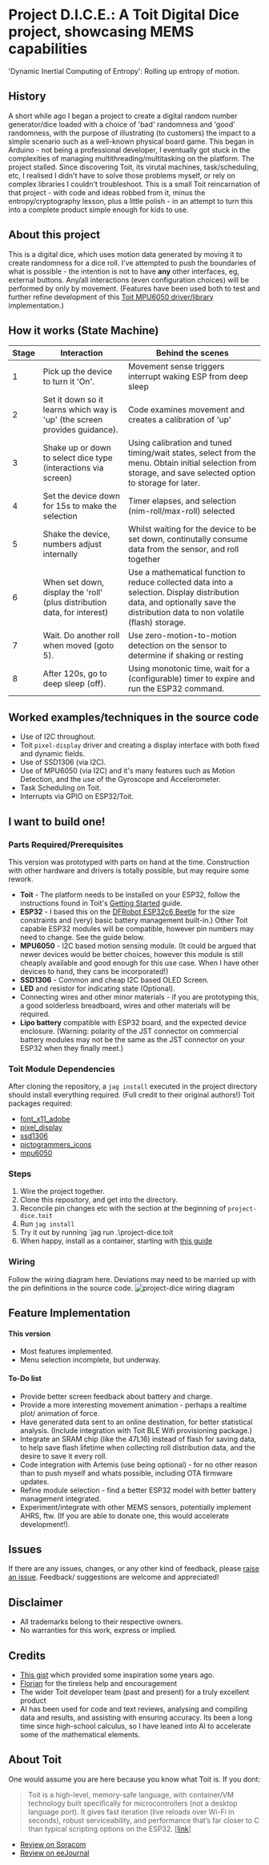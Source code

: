 # Project D.I.C.E.: A Toit Digital Dice project, showcasing MEMS capabilities
'Dynamic Inertial Computing of Entropy': Rolling up entropy of motion.

## History
A short while ago I began a project to create a digital random number
generator/dice loaded with a choice of 'bad' randomness and 'good'
randomness, with the purpose of illustrating (to customers) the impact
to a simple scenario such as a well-known physical board game.  This began
in Arduino - not being a professional developer, I eventually got stuck
in the complexities of managing multithreading/multitasking on the platform.
The project stalled.  Since discovering Toit, its virutal machines,
task/scheduling, etc, I realised I didn't have to solve those problems
myself, or rely on complex libraries I couldn't troubleshoot.  This is
a small Toit reincarnation of that project - with code and ideas robbed
from it, minus the entropy/cryptography lesson, plus a little polish -
in an attempt to turn this into a complete product simple enough for
kids to use.

## About this project
This is a digital dice, which uses motion data generated by moving it
to create randomness for a dice roll. I've attempted to push the
boundaries of what is possible - the intention is not to have **any**
other interfaces, eg, external buttons.  Any/all interactions (even
configuration choices) will be performed by only by movement.  (Features
have been used both to test and further refine development of this
[Toit MPU6050 driver/library](https://www.github.com/milkmansson/toit-mpu6050)
implementation.)

## How it works (State Machine)
| Stage | Interaction | Behind the scenes |
| - | - | - |
| 1 | Pick up the device to turn it 'On'. | Movement sense triggers interrupt waking ESP from deep sleep |
| 2 | Set it down so it learns which way is 'up' (the screen provides guidance). | Code examines movement and creates a calibration of 'up' |
| 3 | Shake up or down to select dice type (interactions via screen) | Using calibration and tuned timing/wait states, select from the menu. Obtain initial selection from storage, and save selected option to storage for later. |
| 4 | Set the device down for 15s to make the selection | Timer elapses, and selection (nim-roll/max-roll) selected |
| 5 | Shake the device, numbers adjust internally | Whilst waiting for the device to be set down, continutally consume data from the sensor, and roll together |
| 6 | When set down, display the 'roll' (plus distribution data, for interest) | Use a mathematical function to reduce collected data into a selection.  Display distribution data, and optionally save the distribution data to non volatile (flash) storage. |
| 7 | Wait.  Do another roll when moved (goto 5). | Use zero-motion-to-motion detection on the sensor to determine if shaking or resting |
| 8 | After 120s, go to deep sleep (off).  | Using monotonic time, wait for a (configurable) timer to expire and run the ESP32 command. |

## Worked examples/techniques in the source code
- Use of I2C throughout.
- Toit `pixel-display` driver and creating a display interface with both
  fixed and dynamic fields.
- Use of SSD1306 (via I2C).
- Use of MPU6050 (via I2C) and it's many features such as Motion Detection,
  and the use of the Gyroscope and Accelerometer.
- Task Scheduling on Toit.
- Interrupts via GPIO on ESP32/Toit.

## I want to build one!

### Parts Required/Prerequisites
This version was prototyped with parts on hand at the time.  Construction with
other hardware and drivers is totally possible, but may require some rework.
- **Toit** - The platform needs to be installed on your ESP32, follow the
  instructions found in Toit's [Getting Started](https://docs.toit.io/getstarted)
  guide.
- **ESP32** - I based this on the [DFRobot ESP32c6
  Beetle](https://wiki.dfrobot.com/SKU_DFR1117_Beetle_ESP32_C6) for the size
  constraints and (very) basic battery management built-in.)  Other Toit capable
  ESP32 modules will be compatible, however pin numbers may need to change.  See
  the guide below.
- **MPU6050** - I2C based motion sensing module.  (It could be argued that newer
  devices would be better choices, however this module is still cheaply
  available and good enough for this use case.  When I have other devices to
  hand, they cans be incorporated!)
- **SSD1306** - Common and cheap I2C based OLED Screen.
- **LED** and resistor for indicating state (Optional).
- Connecting wires and other minor materials - if you are prototyping this, a
  good solderless breadboard, wires and other materials will be required.
- **Lipo battery** compatible with ESP32 board, and the expected device
  enclosure.  (Warning: polarity of the JST connector on commercial battery
  modules may not be the same as the JST connector on your ESP32 when
  they finally meet.)

### Toit Module Dependencies
After cloning the repository, a `jag install` executed in the project directory
should install everything required.  (Full credit to their original authors!)
Toit packages required:
- [font_x11_adobe](https://github.com/toitlang/pkg-font-x11-adobe)
- [pixel_display](https://github.com/toitware/toit-pixel-display)
- [ssd1306](https://github.com/toitware/toit-ssd1306)
- [pictogrammers_icons](https://github.com/toitware/toit-icons-pictogrammers)
- [mpu6050](https://github.com/milkmansson/toit-mpu6050)

### Steps
1. Wire the project together.
2. Clone this repository, and get into the directory.
3. Reconcile pin changes etc with the section at the beginning of
   `project-dice.toit`
4. Run `jag install`
5. Try it out by running `jag run .\project-dice.toit
6. When happy, install as a container, starting with [this
   guide](https://docs.toit.io/tutorials/containers)

### Wiring
Follow the wiring diagram here.  Deviations may need to be married up with the
pin definitions in the source code.
![project-dice wiring diagram](images/wiring.jpg)

## Feature Implementation

#### This version
- Most features implemented.
- Menu selection incomplete, but underway.

#### To-Do list
- Provide better screen feedback about battery and charge.
- Provide a more interesting movement animation - perhaps a realtime plot/
  animation of force.
- Have generated data sent to an online destination, for better statistical
  analysis.  (Include integration with Toit BLE Wifi provisioning package.)
- Integrate an SRAM chip (like the 47L16) instead of flash for saving data, to
  help save flash lifetime when collecting roll distribution data, and the
  desire to save it every roll.
- Code integration with Artemis (use being optional) - for no other reason than
  to push myself and whats possible, including OTA firmware updates.
- Refine module selection - find a better ESP32 model with better battery
  management integrated.
- Experiment/integrate with other MEMS sensors, potentially implement AHRS, ftw.
  (If you are able to donate one, this would accelerate development!).

## Issues
If there are any issues, changes, or any other kind of feedback, please
[raise an issue](https://github.com/milkmansson/project-dice/issues). Feedback/
suggestions are welcome and appreciated!

## Disclaimer
- All trademarks belong to their respective owners.
- No warranties for this work, express or implied.

## Credits
- [This gist](https://gist.github.com/bloc97/b55f684d17edd8f50df8e918cbc00f94)
  which provided some inspiration some years ago.
- [Florian](https://github.com/floitsch) for the tireless help and encouragement
- The wider Toit developer team (past and present) for a truly excellent product
- AI has been used for code and text reviews, analysing and compiling data and
  results, and assisting with ensuring accuracy.  Its been a long time since
  high-school calculus, so I have leaned into AI to accelerate some of the
  mathematical elements.

## About Toit
One would assume you are here because you know what Toit is.  If you dont:
> Toit is a high-level, memory-safe language, with container/VM technology built
> specifically for microcontrollers (not a desktop language port). It gives fast
> iteration (live reloads over Wi-Fi in seconds), robust serviceability, and
> performance that’s far closer to C than typical scripting options on the
> ESP32. [[link](https://toitlang.org/)]
- [Review on Soracom](https://soracom.io/blog/internet-of-microcontrollers-made-easy-with-toit-x-soracom/)
- [Review on eeJournal](https://www.eejournal.com/article/its-time-to-get-toit)
